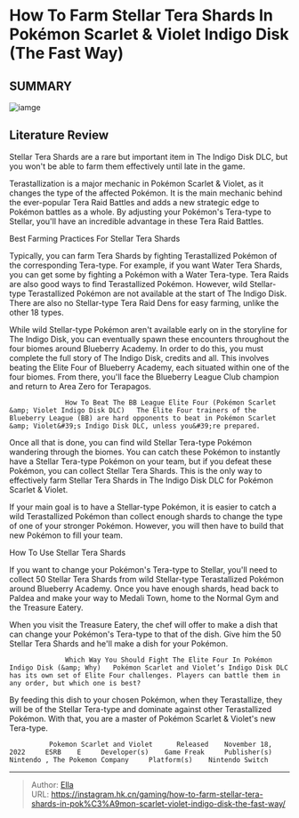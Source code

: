 # How To Farm Stellar Tera Shards In Pokémon Scarlet &amp; Violet Indigo Disk (The Fast Way)


## SUMMARY 

![iamge](https://static1.srcdn.com/wordpress/wp-content/uploads/2023/12/how-to-farm-stellar-tera-shards-in-pok-mon-scarlet-violet-indigo-disk-the-fast-way.jpg)

## Literature Review

Stellar Tera Shards are a rare but important item in The Indigo Disk DLC, but you won&#39;t be able to farm them effectively until late in the game.





Terastallization is a major mechanic in Pokémon Scarlet &amp; Violet, as it changes the type of the affected Pokémon. It is the main mechanic behind the ever-popular Tera Raid Battles and adds a new strategic edge to Pokémon battles as a whole. By adjusting your Pokémon&#39;s Tera-type to Stellar, you&#39;ll have an incredible advantage in these Tera Raid Battles.





 Best Farming Practices For Stellar Tera Shards 
          

Typically, you can farm Tera Shards by fighting Terastallized Pokémon of the corresponding Tera-type. For example, if you want Water Tera Shards, you can get some by fighting a Pokémon with a Water Tera-type. Tera Raids are also good ways to find Terastallized Pokémon. However, wild Stellar-type Terastallized Pokémon are not available at the start of The Indigo Disk. There are also no Stellar-type Tera Raid Dens for easy farming, unlike the other 18 types.

While wild Stellar-type Pokémon aren&#39;t available early on in the storyline for The Indigo Disk, you can eventually spawn these encounters throughout the four biomes around Blueberry Academy. In order to do this, you must complete the full story of The Indigo Disk, credits and all. This involves beating the Elite Four of Blueberry Academy, each situated within one of the four biomes. From there, you&#39;ll face the Blueberry League Club champion and return to Area Zero for Terapagos.




                  How To Beat The BB League Elite Four (Pokémon Scarlet &amp; Violet Indigo Disk DLC)   The Elite Four trainers of the Blueberry League (BB) are hard opponents to beat in Pokémon Scarlet &amp; Violet&#39;s Indigo Disk DLC, unless you&#39;re prepared.   

Once all that is done, you can find wild Stellar Tera-type Pokémon wandering through the biomes. You can catch these Pokémon to instantly have a Stellar Tera-type Pokémon on your team, but if you defeat these Pokémon, you can collect Stellar Tera Shards. This is the only way to effectively farm Stellar Tera Shards in The Indigo Disk DLC for Pokémon Scarlet &amp; Violet.



If your main goal is to have a Stellar-type Pokémon, it is easier to catch a wild Terastallized Pokémon than collect enough shards to change the type of one of your stronger Pokémon. However, you will then have to build that new Pokémon to fill your team.






 How To Use Stellar Tera Shards 
          




If you want to change your Pokémon&#39;s Tera-type to Stellar, you&#39;ll need to collect 50 Stellar Tera Shards from wild Stellar-type Terastallized Pokémon around Blueberry Academy. Once you have enough shards, head back to Paldea and make your way to Medali Town, home to the Normal Gym and the Treasure Eatery.

When you visit the Treasure Eatery, the chef will offer to make a dish that can change your Pokémon&#39;s Tera-type to that of the dish. Give him the 50 Stellar Tera Shards and he&#39;ll make a dish for your Pokémon.

                  Which Way You Should Fight The Elite Four In Pokémon Indigo Disk (&amp; Why)   Pokémon Scarlet and Violet’s Indigo Disk DLC has its own set of Elite Four challenges. Players can battle them in any order, but which one is best?   

By feeding this dish to your chosen Pokémon, when they Terastallize, they will be of the Stellar Tera-type and dominate against other Terastallized Pokémon. With that, you are a master of Pokémon Scarlet &amp; Violet&#39;s new Tera-type.




              Pokemon Scarlet and Violet      Released    November 18, 2022     ESRB    E     Developer(s)    Game Freak     Publisher(s)    Nintendo , The Pokemon Company     Platform(s)    Nintendo Switch      


---

> Author: [Ella](https://instagram.hk.cn/)  
> URL: https://instagram.hk.cn/gaming/how-to-farm-stellar-tera-shards-in-pok%C3%A9mon-scarlet-violet-indigo-disk-the-fast-way/  

